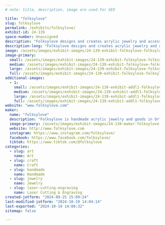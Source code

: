```yaml
---
# note: title, description, image are used for SEO

title: "folksylove"
slug: folksylove
permalink: /exhibits/folksylove/
exhibit-id: 24-139
space-number: Unassigned
description: "Folksylove designs and creates acrylic jewelry and accessories in Orlando, FL. "
description-long: "Folksylove designs and creates acrylic jewelry and accessories in Orlando, FL. I strive to bring a smile to your face when you see my creations. Everything is made with love and the best materials to make your ears happy. "
image: /assets/images/exhibit-images/24-139-exhibit-folksylove-folksylove2-large.jpeg
image-primary: 
  small: /assets/images/exhibit-images/24-139-exhibit-folksylove-folksylove2-small.jpeg
  medium: /assets/images/exhibit-images/24-139-exhibit-folksylove-folksylove2-medium.jpeg
  large: /assets/images/exhibit-images/24-139-exhibit-folksylove-folksylove2-large.jpeg
  full: /assets/images/exhibit-images/24-139-exhibit-folksylove-folksylove2-full.jpeg
additional-images: 
  - 1:
    small: /assets/images/exhibit-images/24-139-exhibit-addl1-folksylove-screen-shot-2024-05-29-at-10-20-16-am-small.png
    medium: /assets/images/exhibit-images/24-139-exhibit-addl1-folksylove-screen-shot-2024-05-29-at-10-20-16-am-medium.png
    large: /assets/images/exhibit-images/24-139-exhibit-addl1-folksylove-screen-shot-2024-05-29-at-10-20-16-am-large.png
    full: /assets/images/exhibit-images/24-139-exhibit-addl1-folksylove-screen-shot-2024-05-29-at-10-20-16-am-full.png
website: "www.folksylove.com"
maker: 
  name: "folksylove"
  description: "Folksylove is handmade acrylic jewelry and goods in Orlando, FL. I focus on fun accessories and things that make people smile. "
  image-primary: /assets/images/exhibit-images/24-139-maker-folksylove-screen-shot-2022-10-04-at-8-49-30-pm-medium.png
  website: http://www.folksylove.com
  instagram: https://www.instagram.com/folksylove/
  facebook: https://www.facebook.com/folksylove/
  tiktok: https://www.tiktok.com/@folksylove
categories: 
  - slug: art
    name: Art
  - slug: craft
    name: Craft
  - slug: handmade
    name: Handmade
  - slug: jewelry
    name: Jewelry
  - slug: laser-cutting-engraving
    name: Laser Cutting & Engraving
created-jotform: "2024-09-25 15:09:24"
last-modified-jotform: "2024-10-19 14:04:14"
last-exported: "2024-10-19 14:08:32"
sitemap: false

---
```

